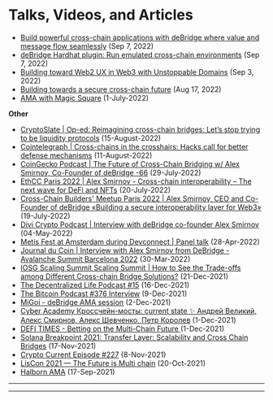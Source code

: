 # Talks, Videos, and Articles

* [Build powerful cross-chain applications with deBridge where value and message flow seamlessly](https://www.youtube.com/watch?v=jOab067TuEk) (Sep 7, 2022)
* [deBridge Hardhat plugin: Run emulated cross-chain environments](https://www.youtube.com/watch?v=Ke09y0VXtT0) (Sep 7, 2022)
* [Building toward Web2 UX in Web3 with Unstoppable Domains](https://www.youtube.com/watch?v=\_OCGbbDIIDc) (Sep 3, 2022)
* [Building towards a secure cross-chain future](https://www.youtube.com/watch?v=SLHR-tOUllo) (Aug 17, 2022)
* [AMA with Magic Square](https://twitter.com/deBridgeFinance/status/1542463031913115649) (1-July-2022)

**Other**

* [CryptoSlate | Op-ed: Reimagining cross-chain bridges: Let’s stop trying to be liquidity protocols](https://cryptoslate.com/reimagining-cross-chain-bridges-lets-stop-trying-to-be-liquidity-protocols/) (15-August-2022)
* [Cointelegraph | Cross-chains in the crosshairs: Hacks call for better defense mechanisms](https://cointelegraph.com/news/cross-chains-in-the-crosshairs-hacks-call-for-better-defense-mechanisms) (11-August-2022)
* [CoinGecko Podcast | The Future of Cross-Chain Bridging w/ Alex Smirnov, Co-Founder of deBridge -66](https://www.youtube.com/watch?v=JtzKQij1gWI) (29-July-2022)
* [EthCC Paris 2022 | Alex Smirnov - Cross-chain interoperability – The next wave for DeFi and NFTs](https://www.youtube.com/watch?v=1xm8NVhxfLE) (20-July-2022)
* [Cross-Chain Builders' Meetup Paris 2022 | Alex Smirnov, CEO and Сo-Founder of deBridge «Building a secure interoperability layer for Web3»](https://www.youtube.com/watch?v=bTiBv6Ibdyw\&t=2260s) (19-July-2022)
* [Divi Crypto Podcast | Interview with deBridge co-founder Alex Smirnov](https://twitter.com/diviproject/status/1521838696231845888?s=21\&t=KRKZoZEHCDwreWwiwaLBlQ) (04-May-2022)
* [Metis Fest at Amsterdam during Devconnect | Panel talk](https://www.youtube.com/watch?v=a7AzYsV6wB8) (28-Apr-2022)
* [Journal du Coin | Interview with Alex Smirnov from DeBridge - Avalanche Summit Barcelona 2022](https://www.youtube.com/watch?v=HjWsFFOOE5U) (30-Mar-2022)
* [IOSG Scaling Summit Scaling Summit | How to See the Trade-offs among Different Cross-chain Bridge Solutions?](https://www.youtube.com/watch?v=Iz5WiRlG7qM) (21-Dec-2021)&#x20;
* [The Decentralized Life Podcast #15](https://pod.co/decentralized/15-with-alex-smirnov-co-founder-of-debridge) (16-Dec-2021)
* [The Bitcoin Podcast #376 Interview](http://thebitcoinpodcast.com/the-bitcoin-podcast-376/) (9-Dec-2021)
* [MiGoi - deBridge AMA session](https://www.youtube.com/watch?v=nIYUXku7F\_Y) (2-Dec-2021)
* [Cyber Academy Кроссчейн-мосты: current state ✨ Андрей Великий, Алекс Смирнов, Алекс Шевченко, Петр Королев](https://www.youtube.com/watch?v=sKvkDZVBcVE) (1-Dec-2021)
* [DEFI TIMES - Betting on the Multi-Chain Future ](https://open.spotify.com/episode/4G17XvDwXQzMMHvdYKjKlP?si=2130e9f5a8db46da\&nd=1)(1-Dec-2021)
* [Solana Breakpoint 2021: Transfer Layer: Scalability and Cross Chain Bridges](https://www.youtube.com/watch?v=YH0FvcHdLX8) (17-Nov-2021)
* [Crypto Current Episode #227](https://www.youtube.com/watch?v=PahLcN8j\_kI) (8-Nov-2021)
* [LisCon 2021 — The Future is Multi chain](https://www.youtube.com/watch?v=\_PZsTtrmiig) (20-Oct-2021)
* [Halborn AMA](https://www.youtube.com/watch?v=V\_kqlcRCCD8\&t=527s) (17-Sep-2021)&#x20;



****

****
